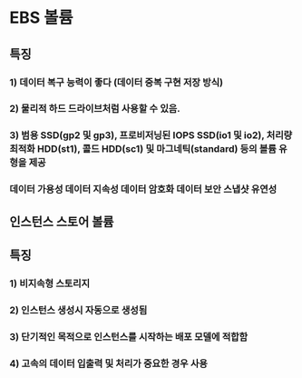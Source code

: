 # EBS 볼륨 
## 특징
### 1) 데이터 복구 능력이 좋다 (데이터 중복 구현 저장 방식)
### 2)  물리적 하드 드라이브처럼 사용할 수 있음.
### 3)  범용 SSD(gp2 및 gp3), 프로비저닝된 IOPS SSD(io1 및 io2), 처리량 최적화 HDD(st1), 콜드 HDD(sc1) 및 마그네틱(standard) 등의 볼륨 유형을 제공
### 데이터 가용성 데이터 지속성 데이터 암호화 데이터 보안 스냅샷 유연성




## 인스턴스 스토어 볼륨
## 특징
### 1) 비지속형 스토리지
### 2) 인스턴스 생성시 자동으로 생성됨
### 3) 단기적인 목적으로 인스턴스를 시작하는 배포 모델에 적합함 
### 4) 고속의 데이터 입출력 및 처리가 중요한 경우 사용